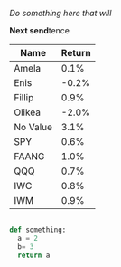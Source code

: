 *Do something here that will*

**Next send**tence

| **Name** | **Return** |
|----------|------------|
| Amela    | 0.1%       |
| Enis     | \-0.2%     |
| Fillip   | 0.9%       |
| Olikea   | \-2.0%     |
| No Value | 3.1%       |
| SPY      | 0.6%       |
| FAANG    | 1.0%       |
| QQQ      | 0.7%       |
| IWC      | 0.8%       |
| IWM      | 0.9%       |

```.py

def something:
  a = 2
  b= 3 
  return a
```
